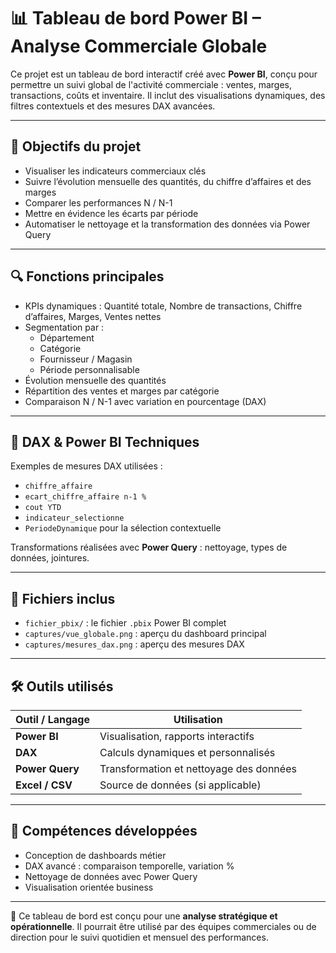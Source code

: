 # 📊 Tableau de bord Power BI – Analyse Commerciale Globale

Ce projet est un tableau de bord interactif créé avec **Power BI**, conçu pour permettre un suivi global de l'activité commerciale : ventes, marges, transactions, coûts et inventaire. Il inclut des visualisations dynamiques, des filtres contextuels et des mesures DAX avancées.

---

## 🎯 Objectifs du projet

- Visualiser les indicateurs commerciaux clés
- Suivre l’évolution mensuelle des quantités, du chiffre d’affaires et des marges
- Comparer les performances N / N-1
- Mettre en évidence les écarts par période
- Automatiser le nettoyage et la transformation des données via Power Query

---

## 🔍 Fonctions principales

- KPIs dynamiques : Quantité totale, Nombre de transactions, Chiffre d’affaires, Marges, Ventes nettes
- Segmentation par :
  - Département
  - Catégorie
  - Fournisseur / Magasin
  - Période personnalisable
- Évolution mensuelle des quantités
- Répartition des ventes et marges par catégorie
- Comparaison N / N-1 avec variation en pourcentage (DAX)

---

## 🧠 DAX & Power BI Techniques

Exemples de mesures DAX utilisées :
- `chiffre_affaire`
- `ecart_chiffre_affaire n-1 %`
- `cout YTD`
- `indicateur_selectionne`
- `PeriodeDynamique` pour la sélection contextuelle

Transformations réalisées avec **Power Query** : nettoyage, types de données, jointures.

---

## 📁 Fichiers inclus

- `fichier_pbix/` : le fichier `.pbix` Power BI complet
- `captures/vue_globale.png` : aperçu du dashboard principal
- `captures/mesures_dax.png` : aperçu des mesures DAX

---

## 🛠️ Outils utilisés

| Outil / Langage | Utilisation |
|------------------|-------------|
| **Power BI**     | Visualisation, rapports interactifs |
| **DAX**          | Calculs dynamiques et personnalisés |
| **Power Query**  | Transformation et nettoyage des données |
| **Excel / CSV**  | Source de données (si applicable) |

---

## 🧠 Compétences développées

- Conception de dashboards métier
- DAX avancé : comparaison temporelle, variation %
- Nettoyage de données avec Power Query
- Visualisation orientée business

---

📌 Ce tableau de bord est conçu pour une **analyse stratégique et opérationnelle**. Il pourrait être utilisé par des équipes commerciales ou de direction pour le suivi quotidien et mensuel des performances.
